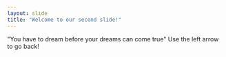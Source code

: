 ```yaml
---
layout: slide
title: "Welcome to our second slide!"
---
```

"You have to dream before your dreams can come true"
Use the left arrow to go back!
